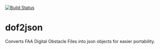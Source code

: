 [![Build Status](https://travis-ci.org/spiralsyzygy/dof2json.svg?branch=master)](https://travis-ci.org/spiralsyzygy/dof2json)
# dof2json
Converts FAA Digital Obstacle Files into json objects for easier portability. 
